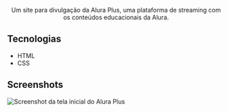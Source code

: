 <p align="center">Um site para divulgação da Alura Plus, uma plataforma de streaming com os conteúdos educacionais da Alura.</p>

## Tecnologias
* HTML
* CSS

## Screenshots
![Screenshot da tela inicial do Alura Plus](https://github.com/FeGonca/aluraplus/assets/99403088/15d70e57-ace9-4f89-a5a8-6b5fba72dad8)
